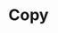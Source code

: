---
title: Copy
tags:
icon: copy
svg: '<svg xmlns="http://www.w3.org/2000/svg" width="24" height="24" fill="none" viewBox="0 0 24 24" stroke-width="1.5" stroke-linecap="round" stroke-linejoin="round" stroke="currentColor"><path d="M19.848 12.765C20 12.398 20 11.932 20 11c0-.932 0-1.398-.152-1.765a2 2 0 0 0-1.083-1.083C18.398 8 17.932 8 17 8h-5.8c-1.12 0-1.68 0-2.108.218a2 2 0 0 0-.874.874C8 9.52 8 10.08 8 11.2V17c0 .932 0 1.398.152 1.765a2 2 0 0 0 1.083 1.083C9.602 20 10.068 20 11 20c.932 0 1.398 0 1.765-.152m7.083-7.083a2 2 0 0 1-1.083 1.083C18.398 14 17.932 14 17 14c-.932 0-1.398 0-1.765.152a2 2 0 0 0-1.083 1.083C14 15.602 14 16.068 14 17c0 .932 0 1.398-.152 1.765a2 2 0 0 1-1.083 1.083m7.083-7.083a10.38 10.38 0 0 1-6.889 7.022l-.194.06M16 8v-.8c0-1.12 0-1.68-.218-2.108a2 2 0 0 0-.874-.874C14.48 4 13.92 4 12.8 4H7.2c-1.12 0-1.68 0-2.108.218a2 2 0 0 0-.874.874C4 5.52 4 6.08 4 7.2v5.6c0 1.12 0 1.68.218 2.108a2 2 0 0 0 .874.874C5.52 16 6.08 16 7.201 16H8"/></svg>'
---